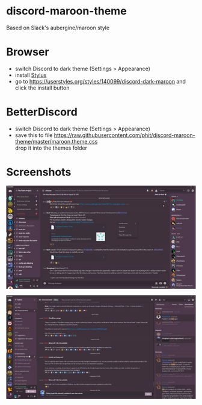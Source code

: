 # discord-maroon-theme
Based on Slack's aubergine/maroon style

# Browser

* switch Discord to dark theme (Settings > Appearance)
* install [Stylus](https://github.com/openstyles/stylus#releases)
* go to https://userstyles.org/styles/140099/discord-dark-maroon and click the install button

# BetterDiscord

* switch Discord to dark theme (Settings > Appearance)
* save this to file https://raw.githubusercontent.com/phit/discord-maroon-theme/master/maroon.theme.css  
  drop it into the themes folder

# Screenshots

![Screenshot1](https://raw.githubusercontent.com/phit/discord-maroon-theme/master/img/screen1.png)

![Screenshot2](https://raw.githubusercontent.com/phit/discord-maroon-theme/master/img/screen2.png)

